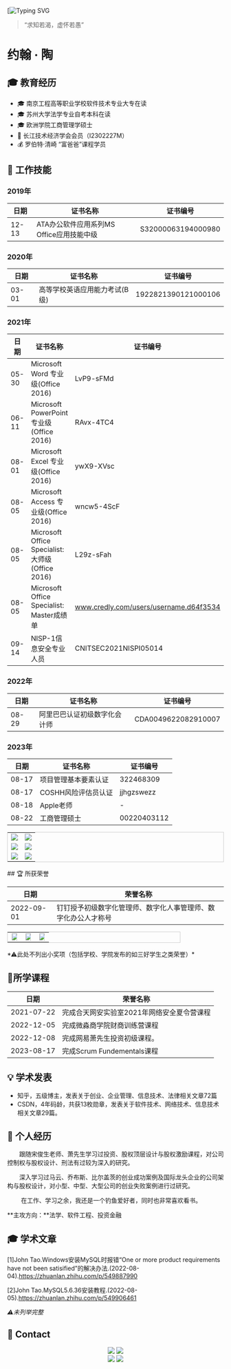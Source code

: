 [![Typing SVG](https://readme-typing-svg.demolab.com?font=Ma+Shan+Zheng&size=30&pause=1000&multiline=true&width=688&height=88&lines=你好！👋👋👋我是约翰·陶。;用良知驾驭我们之所学，而不因所学蒙蔽了良知。)

> “求知若渴，虚怀若愚”

# 约翰 · 陶

## 🎓 教育经历

- 🎓 南京工程高等职业学校软件技术专业大专在读
- 🎓 苏州大学法学专业自考本科在读
- 🎓 欧洲学院工商管理学硕士
- 🔭 长江技术经济学会会员（I2302227M）
- 💰 罗伯特·清崎 “富爸爸”课程学员

## 💼 工作技能

### 2019年

| 日期  | 证书名称                                 | 证书编号           |
| ----- | ---------------------------------------- | ------------------ |
| 12-13 | ATA办公软件应用系列MS Office应用技能中级 | S32000063194000980 |

### 2020年

| 日期       | 证书名称                                         | 证书编号                               |
| ---- | ---- | ---- |
| 03-01 | 高等学校英语应用能力考试(B级)                    | 1922821390121000106                    |

### 2021年

| 日期  | 证书名称                                         | 证书编号                               |
| ----- | ------------------------------------------------ | -------------------------------------- |
| 05-30 | Microsoft Word 专业级(Office 2016)               | LvP9-sFMd                              |
| 06-11 | Microsoft PowerPoint 专业级(Office 2016)         | RAvx-4TC4                              |
| 08-01 | Microsoft Excel 专业级(Office 2016)              | ywX9-XVsc                              |
| 08-05 | Microsoft Access 专业级(Office 2016)             | wncw5-4ScF                             |
| 08-05 | Microsoft Office Specialist: 大师级(Office 2016) | L29z-sFah                              |
| 08-05 | Microsoft Office Specialist: Master成绩单        | www.credly.com/users/username.d64f3534 |
| 09-14 | NISP-1信息安全专业人员                           | CNITSEC2021NISPⅠ05014                  |

### 2022年

| 日期       | 证书名称                                 | 证书编号            |
| ---------- | ---------------------------------------- | ------------------- |
| 08-29 | 阿里巴巴认证初级数字化会计师             | CDA0049622082910007 |

### 2023年

| 日期  | 证书名称             | 证书编号    |
| ----- | -------------------- | ----------- |
| 08-17 | 项目管理基本要素认证 | 322468309   |
| 08-17 | COSHH风险评估员认证  | jjhgzswezz  |
| 08-18 | Apple老师            | -           |
| 08-22 | 工商管理硕士         | 00220403112 |


<table style="border: 1px solid #ccc; width: 100%;" align="center">
    <tr>
        <td style="width: 50%; text-align: center;"><img src="https://typora-img-1301299232.cos.ap-shanghai.myqcloud.com/img/202308261355288.png" style="max-width: 100%; height: auto;"></td>
        <td style="width: 50%; text-align: center;"><img src="https://typora-img-1301299232.cos.ap-shanghai.myqcloud.com/img/202308261410215.PNG" style="max-width: 100%; height: auto;"></td>
    </tr>
    <tr>
        <td style="width: 50%; text-align: center;"><img src="https://typora-img-1301299232.cos.ap-shanghai.myqcloud.com/img/202308261405222.jpg" style="max-width: 100%; height: auto;"></td>
        <td style="width: 50%; text-align: center;"><img src="https://typora-img-1301299232.cos.ap-shanghai.myqcloud.com/img/202308261358739.png" style="max-width: 100%; height: auto;"></td>
    </tr>
    <tr>
        <td style="width: 50%; text-align: center;"><img src="https://typora-img-1301299232.cos.ap-shanghai.myqcloud.com/img/202308261412227.PNG" style="max-width: 100%; height: auto;"></td>
        <td style="width: 50%; text-align: center;"><img src="https://typora-img-1301299232.cos.ap-shanghai.myqcloud.com/img/202308261415955.jpg" style="max-width: 100%; height: auto;"></td>
    </tr>
</table>
## 🏆 所获荣誉

| 日期       | 荣誉名称                                                     |
| ---------- | ------------------------------------------------------------ |
| 2022-09-01 | 钉钉授予初级数字化管理师、数字化人事管理师、数字化办公人才称号 |

<table style="border: 1px solid #ccc; width: 80%;" align="center">
    <tr>
        <td style="width: 33.33%; text-align: center;"><img src="https://typora-img-1301299232.cos.ap-shanghai.myqcloud.com/img/202308262029780.PNG" style="max-width: 80%; height: auto;"></td>
        <td style="width: 33.33%; text-align: center;"><img src="https://typora-img-1301299232.cos.ap-shanghai.myqcloud.com/img/202308262029975.PNG" style="max-width: 80%; height: auto;"></td>
        <td style="width: 33.33%; text-align: center;"><img src="https://typora-img-1301299232.cos.ap-shanghai.myqcloud.com/img/202308262030965.PNG" style="max-width: 80%; height: auto;"></td>
    </tr>
</table>
*⚠此处不列出小奖项（包括学校、学院发布的如三好学生之类荣誉）*

## 📙所学课程

| 日期       | 荣誉名称                                   |
| ---------- | ------------------------------------------ |
| 2021-07-22 | 完成合天网安实验室2021年网络安全夏令营课程 |
| 2022-12-05 | 完成微淼商学院财商训练营课程               |
| 2022-12-08 | 完成网易萧先生投资初级课程。               |
| 2023-08-17 | 完成Scrum Fundementals课程                 |

## 💡 学术发表

- 知乎，五级博主，发表关于创业、企业管理、信息技术、法律相关文章72篇
- CSDN，4年码龄，共获13枚勋章，发表关于软件技术、网络技术、信息技术相关文章29篇。 

## 🚀 个人经历

&emsp;&emsp;跟随宋俊生老师、萧先生学习过投资、股权顶层设计与股权激励课程，对公司控制权与股权设计、刑法有过较为深入的研究。 

&emsp;&emsp;深入学习过马云、乔布斯、比尔盖茨的创业成功案例及国际龙头企业的公司架构与股权设计，对小型、中型、大型公司的创业失败案例进行过研究。

&emsp;&emsp; 在工作、学习之余，我还是一个钓鱼爱好者，同时也非常喜欢看书。 

**主攻方向：**法学、软件工程、投资金融

## 🎓 学术文章

[1]John Tao.Windows安装MySQL时报错“One or more product requirements have not been satisified”的解决办法.(2022-08-04).https://zhuanlan.zhihu.com/p/549887990

[2]John Tao.MySQL5.6.36安装教程.(2022-08-05).https://zhuanlan.zhihu.com/p/549906461

*⚠未列举完整*

## 🔗 Contact

<div align="center">
	<td>
		<tr>
    		<a href="https://blog.csdn.net/Suprman88"><img src="https://img.shields.io/badge/CSDN-论坛-c32136" /></a>
    	</tr>
    	<tr>
    		<a href="https://www.zhihu.com/people/draper-crypto"><img src="https://img.shields.io/badge/Zhihu-知乎-blue" /></a>
		</tr> 
	</td>
	<br>
	<td>
		<tr>
			<img src="https://stats.justsong.cn/api/zhihu?username=draper-crypto&theme=light&lang=zh-CN" />
		</tr>
		<tr>
			<img src="https://stats.justsong.cn/api/csdn?id=Suprman88&theme=light&lang=zh-CN" />
		</tr>
	</td>
	<br>
</div>
